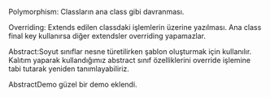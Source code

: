 Polymorphism: Classların ana class gibi davranması.

Overriding: Extends edilen classdaki işlemlerin üzerine yazılması. Ana class final key kullanırsa diğer extendsler overriding yapamazlar.

Abstract:Soyut sınıflar nesne türetilirken şablon oluşturmak için kullanılır.
Kalıtım yaparak kullandığımız abstract sınıf özelliklerini override işlemine tabi tutarak yeniden tanımlayabiliriz.

AbstractDemo güzel bir demo eklendi.
